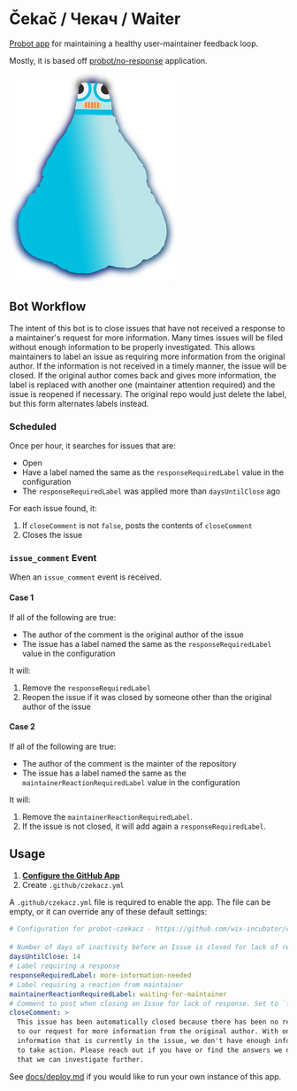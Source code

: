 # Čekač / Чекач / Waiter

[Probot app](https://probot.github.io/) for maintaining a healthy user-maintainer feedback loop.

Mostly, it is based off [probot/no-response](https://github.com/probot/no-response) application.

![logo](docs/img/logo.png)

## Bot Workflow

The intent of this bot is to close issues that have not received a response to a maintainer's request for more information.
Many times issues will be filed without enough information to be properly investigated.
This allows maintainers to label an issue as requiring more information from the original author.
If the information is not received in a timely manner, the issue will be closed.
If the original author comes back and gives more information, the label is replaced with another one (maintainer attention
required) and the issue is reopened if necessary.
The original repo would just delete the label, but this form alternates labels instead.

### Scheduled

Once per hour, it searches for issues that are:

* Open
* Have a label named the same as the `responseRequiredLabel` value in the configuration
* The `responseRequiredLabel` was applied more than `daysUntilClose` ago

For each issue found, it:

1. If `closeComment` is not `false`, posts the contents of `closeComment`
1. Closes the issue

### `issue_comment` Event

When an `issue_comment` event is received.

#### Case 1

If all of the following are true:
* The author of the comment is the original author of the issue
* The issue has a label named the same as the `responseRequiredLabel` value in the configuration

It will:

1. Remove the `responseRequiredLabel`
1. Reopen the issue if it was closed by someone other than the original author of the issue

#### Case 2

If all of the following are true:

* The author of the comment is the mainter of the repository
* The issue has a label named the same as the `maintainerReactionRequiredLabel` value in the configuration

It will:

1. Remove the `maintainerReactionRequiredLabel`.
1. If the issue is not closed, it will add again a `responseRequiredLabel`.

## Usage

1. **[Configure the GitHub App](https://github.com/apps/czekacz)**
2. Create `.github/czekacz.yml`

A `.github/czekacz.yml` file is required to enable the app. The file can be empty, or it can override any of these default settings:

```yml
# Configuration for probot-czekacz - https://github.com/wix-incubator/czekacz

# Number of days of inactivity before an Issue is closed for lack of response
daysUntilClose: 14
# Label requiring a response
responseRequiredLabel: more-information-needed
# Label requiring a reaction from maintainer
maintainerReactionRequiredLabel: waiting-for-maintainer
# Comment to post when closing an Issue for lack of response. Set to `false` to disable
closeComment: >
  This issue has been automatically closed because there has been no response
  to our request for more information from the original author. With only the
  information that is currently in the issue, we don't have enough information
  to take action. Please reach out if you have or find the answers we need so
  that we can investigate further.
```

See [docs/deploy.md](docs/deploy.md) if you would like to run your own instance of this app.
